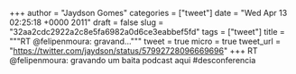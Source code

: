 
+++
author = "Jaydson Gomes"
categories = ["tweet"]
date = "Wed Apr 13 02:25:18 +0000 2011"
draft = false
slug = "32aa2cdc2922a2c8e5fa6982a0d6ce3eabbef5fd"
tags = ["tweet"]
title = """RT @felipenmoura: gravand..."""
tweet = true
micro = true
tweet_url = "https://twitter.com/jaydson/status/57992728096669696"
+++
RT @felipenmoura: gravando um baita podcast aqui #desconferencia
